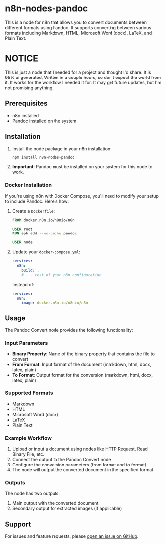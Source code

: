 # n8n-nodes-pandoc

This is a node for n8n that allows you to convert documents between different formats using Pandoc. It supports converting between various formats including Markdown, HTML, Microsoft Word (docx), LaTeX, and Plain Text.

# NOTICE

This is just a node that I needed for a project and thought I'd share. It is 95% ai generated, Written in a couple hours, so don't expect the world from it. It works for the workflow I needed it for. It may get future updates, but I'm not promising anything.

## Prerequisites

- n8n installed
- Pandoc installed on the system

## Installation

1. Install the node package in your n8n installation:
   ```bash
   npm install n8n-nodes-pandoc
   ```

2. **Important**: Pandoc must be installed on your system for this node to work.

### Docker Installation

If you're using n8n with Docker Compose, you'll need to modify your setup to include Pandoc. Here's how:

1. Create a `Dockerfile`:
   ```dockerfile
   FROM docker.n8n.io/n8nio/n8n

   USER root
   RUN apk add --no-cache pandoc

   USER node
   ```

2. Update your `docker-compose.yml`:
   ```yaml
   services:
     n8n:
       build: .
       # ... rest of your n8n configuration
   ```

   Instead of:
   ```yaml
   services:
     n8n:
       image: docker.n8n.io/n8nio/n8n
   ```

## Usage

The Pandoc Convert node provides the following functionality:

### Input Parameters

- **Binary Property**: Name of the binary property that contains the file to convert
- **From Format**: Input format of the document (markdown, html, docx, latex, plain)
- **To Format**: Output format for the conversion (markdown, html, docx, latex, plain)

### Supported Formats

- Markdown
- HTML
- Microsoft Word (docx)
- LaTeX
- Plain Text

### Example Workflow

1. Upload or input a document using nodes like HTTP Request, Read Binary File, etc.
2. Connect the output to the Pandoc Convert node
3. Configure the conversion parameters (from format and to format)
4. The node will output the converted document in the specified format

### Outputs

The node has two outputs:
1. Main output with the converted document
2. Secondary output for extracted images (if applicable)


## Support

For issues and feature requests, please [open an issue on GitHub](https://github.com/CouleeTechlinkInc/n8n-nodes-pandoc/issues). 